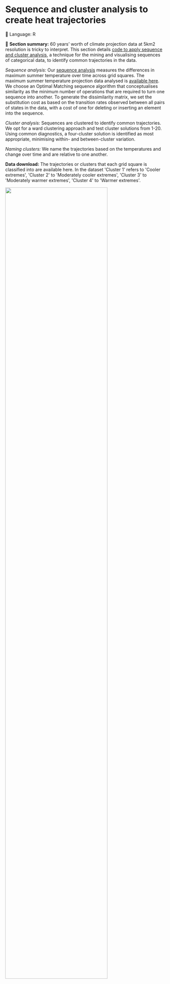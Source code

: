 # Sequence and cluster analysis to create heat trajectories

💬 Language: R

📌 **Section summary:** 60 years’ worth of climate projection data at 5km2 resolution is tricky to interpret. This section details [code to apply sequence and cluster analysis](https://github.com/CaitHRobinson/heat-housing-trajectories/edit/main/trajectories/trajectories-code.r), a technique for the mining and visualising sequences of categorical data, to identify common trajectories in the data. 

*Sequence analysis:* Our [sequence analysis](http://traminer.unige.ch/) measures the differences in maximum summer temperature over time across grid squares. The maximum summer temperature projection data analysed is [available here](https://github.com/CaitHRobinson/heat-housing-trajectories/blob/main/heat/AllYears_EngandWales.csv). We choose an Optimal Matching sequence algorithm that conceptualises similarity as the minimum number of operations that are required to turn one sequence into another. To generate the dissimilarity matrix, we set the substitution cost as based on the transition rates observed between all pairs of states in the data, with a cost of one for deleting or inserting an element into the sequence. 

*Cluster analysis:* Sequences are clustered to identify common trajectories. We opt for a ward clustering approach and test cluster solutions from 1-20. Using common diagnostics, a four-cluster solution is identified as most appropriate, minimising within- and between-cluster variation. 

*Naming clusters:* We name the trajectories based on the temperatures and change over time and are relative to one another.

**Data download:** The trajectories or clusters that each grid square is classified into are available here. In the dataset 'Cluster 1' refers to 'Cooler extremes', 'Cluster 2' to 'Moderately cooler extremes', 'Cluster 3' to 'Moderately warmer extremes', 'Cluster 4' to 'Warmer extremes'.

<img src="https://github.com/user-attachments/assets/0fdfc99b-e1ef-4ee5-a617-249dfe1c6903" width=80% height=80%>

